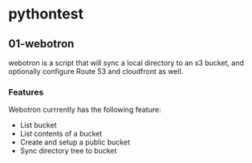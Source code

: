 # pythontest
## 01-webotron
webotron is a script that will sync a local directory to an s3 bucket, and optionally configure Route 53 and cloudfront as well.

### Features
Webotron currrently has the following feature:

- List bucket
- List contents of a bucket
- Create and setup a public bucket
- Sync directory tree to bucket
